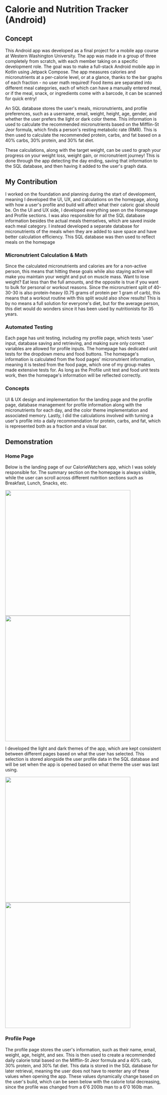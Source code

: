 # Calorie and Nutrition Tracker (Android)

## Concept
This Android app was developed as a final project for a mobile app course at Western Washington University. The app was made in a group of three completely from scratch, with each member taking on a specific 
development role. The goal was to make a full-stack Android mobile app in Kotlin using Jetpack Compose. The app measures calories and micronutrients at a per-calorie level, or at a glance, thanks to the bar graphs of each fraction - no user math required! Food items are separated into different meal categories, each of which can have a manually entered meal, or if the meal, snack, or ingredients come with a barcode, it can be scanned for quick entry! 
  
An SQL database stores the user's meals, micronutrients, and profile preferences, such as a username, email, weight, height, age, gender, and whether the user prefers the light or dark color theme. This information is used to calculate the recommended micronutrients based on the Mifflin-St Jeor formula, which finds a person's resting metabolic rate (RMR). This is then used to calculate the recommended protein, carbs, and fat based on a 40% carbs, 30% protein, and 30% fat diet.  
  
These calculations, along with the target weight, can be used to graph your progress on your weight loss, weight gain, or micronutrient journey! This is done through the app detecting the day ending, saving that information to the SQL database, and then having it added to the user's graph data.

## My Contribution
I worked on the foundation and planning during the start of development, meaning I developed the UI, UX, and calculations on the homepage, along with how a user's profile and build will affect what their caloric goal should be. On the UI and UX side, I developed everything seen on the Homepage and Profile sections. I was also responsible for all the SQL database information besides the actual meals themselves, which are saved inside each meal category. I instead developed a separate database for micronutrients of the meals when they are added to save space and have better calculation efficiency. This SQL database was then used to reflect meals on the homepage

### Micronutrient Calculation & Math
Since the calculated micronutrients and calories are for a non-active person, this means that hitting these goals while also staying active will make you maintain your weight and put on muscle mass. Want to lose weight? Eat less than the full amounts, and the opposite is true if you want to bulk for personal or workout reasons. Since the micronutrient split of 40-30-30 is also protein-heavy (0.75 grams of protein per 1 gram of carb), this means that a workout routine with this split would also show results! This is by no means a full solution for everyone's diet, but for the average person, this diet would do wonders since it has been used by nutritionists for 35 years.

### Automated Testing
Each page has unit testing, including my profile page, which tests 'user' input, database saving and retrieving, and making sure only correct variables are allowed for profile inputs. The homepage has dedicated unit tests for the dropdown menu and food buttons. The homepage's information is calculated from the food pages' micronutrient information, meaning it is tested from the food page, which one of my group mates made extensive tests for. As long as the Profile unit test and food unit tests work, then the homepage's information will be reflected correctly. 

### Concepts
UI & UX design and implementation for the landing page and the profile page, database management for profile information along with the micronutrients for each day, and the color theme implementation and associated memory. Lastly, I did the calculations involved with turning a user's profile into a daily recommendation for protein, carbs, and fat, which is represented both as a fraction and a visual bar.

## Demonstration

### Home Page
Below is the landing page of our CalorieWatchers app, which I was solely responsible for. The summary section on the homepage is always visible, while the user can scroll across different nutrition sections such as Breakfast, Lunch, Snacks, etc.

<p float="left">
  <img src="/ReadMeImages/calHomepage.jpg" width="400" />
  <img src="/ReadMeImages/calHomepage2.jpg" width="400" /> 
</p>
  

I developed the light and dark themes of the app, which are kept consistent between different pages based on what the user has selected. This selection is stored alongside the user profile data in the SQL database and will be set when the app is opened based on what theme the user was last using.
  
<p float="left">
  <img src="/ReadMeImages/calHomepage.jpg" width="400" />
  <img src="/ReadMeImages/calHomepageLightMode.jpg" width="400" /> 
</p>
  
### Profile Page
The profile page stores the user's information, such as their name, email, weight, age, height, and sex. This is then used to create a recommended daily calorie total based on the Mifflin-St Jeor formula and a 40% carb, 30% protein, and 30% fat diet. This data is stored in the SQL database for later retrieval, meaning the user does not have to reenter any of these values when opening the app. These values dynamically change based on the user's build, which can be seen below with the calorie total decreasing, since the profile was changed from a 6'6 200lb man to a 6'0 160lb man.


